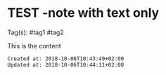 # TEST -note with text only

Tag(s): #tag1 #tag2

This is the content

    Created at: 2018-10-06T10:43:49+02:00
    Updated at: 2018-10-06T10:44:11+02:00


